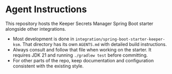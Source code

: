 # Agent Instructions

This repository hosts the Keeper Secrets Manager Spring Boot starter alongside other integrations.

- Most development is done in `integration/spring-boot-starter-keeper-ksm`. That directory has its own `AGENTS.md` with detailed build instructions.
- Always consult and follow that file when working on the starter. It requires JDK 21 and running `./gradlew test` before committing.
- For other parts of the repo, keep documentation and configuration consistent with the existing style.
